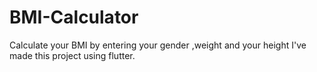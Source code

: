 # BMI-Calculator
Calculate your BMI by entering your gender ,weight and your height I've made this project using flutter.
